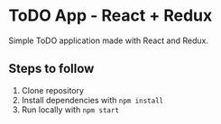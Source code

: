 # ToDO App - React + Redux

Simple ToDO application made with React and Redux.

## Steps to follow

1. Clone repository
2. Install dependencies with `npm install`
3. Run locally with `npm start`

